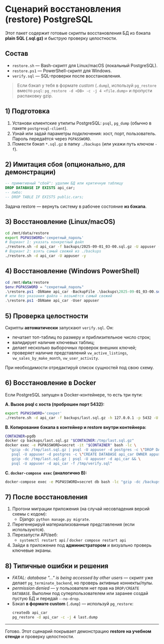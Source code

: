# Сценарий восстановления (restore) PostgreSQL

Этот пакет содержит готовые скрипты восстановления БД из бэкапа **plain SQL (.sql.gz)**
и быструю проверку целостности.

## Состав
- `restore.sh` — Bash-скрипт для Linux/macOS (локальный PostgreSQL).
- `restore.ps1` — PowerShell-скрипт для Windows.
- `verify.sql` — SQL-проверки после восстановления.

> Если бэкап у тебя в формате *custom* (`.dump`), используй `pg_restore` вместо `psql`:
> `pg_restore -d <DB> -c -j 4 <file.dump>` и пропусти распаковку gzip.

## 1) Подготовка
1. Установи клиентские утилиты PostgreSQL: `psql`, `pg_dump` (обычно в пакете `postgresql-client`).
2. Узнай или задай параметры подключения: хост, порт, пользователь. Пароль передаётся через `PGPASSWORD`.
3. Помести бэкап `*.sql.gz` в папку `./backups` (или укажи путь ключом `-f`).

## 2) Имитация сбоя (опционально, для демонстрации)
```sql
-- примитивный "сбой": удалим БД или критичную таблицу
DROP DATABASE IF EXISTS api_car;
-- либо:
-- DROP TABLE IF EXISTS public.cars;
```
Задача restore — вернуть систему в рабочее состояние **из бэкапа**.

## 3) Восстановление (Linux/macOS)
```bash
cd /mnt/data/restore
export PGPASSWORD='секретный_пароль'
# Вариант 1: указать конкретный файл
./restore.sh -d api_car -f backups/2025-09-01_03-00.sql.gz -U appuser -h 127.0.0.1 -p 5432 -y
# Вариант 2: взять самый свежий из ./backups
./restore.sh -d api_car -U appuser -y
```

## 4) Восстановление (Windows PowerShell)
```powershell
cd /mnt/data/restore
$env:PGPASSWORD = "секретный_пароль"
.\restore.ps1 -DbName api_car -BackupFile .\backups\2025-09-01_03-00.sql.gz -User appuser -Host 127.0.0.1 -Port 5432
# или без указания файла — возьмётся самый свежий
.\restore.ps1 -DbName api_car -User appuser
```

## 5) Проверка целостности
Скрипты **автоматически** запускают `verify.sql`. Он:
- печатает топ-таблиц по размеру и приблизительное число строк;
- валидирует наличие ключевых таблиц;
- делает несколько выборочных проверок внешних ключей;
- проверяет наличие представлений `vw_active_listings`, `vw_sales_by_make_month`, `vw_user_activity`.

При необходимости отредактируй список сущностей под свою схему.

## 6) Восстановление в Docker
Если PostgreSQL запущен в Docker-контейнере, то есть три пути:

**A. Вызов psql с хоста (проброшен порт 5432):**
```bash
export PGPASSWORD='секрет'
./restore.sh -d api_car -f backups/last.sql.gz -h 127.0.0.1 -p 5432 -U appuser -y
```

**B. Копирование бэкапа в контейнер и restore внутри контейнера:**
```bash
CONTAINER=pgdb
docker cp backups/last.sql.gz "$CONTAINER:/tmp/last.sql.gz"
docker exec -e PGPASSWORD=secret -it "$CONTAINER" bash -lc \
  "gzip -dc /tmp/last.sql.gz | psql -U appuser -d postgres -c \"DROP DATABASE IF EXISTS api_car;\" && \
   psql -U appuser -d postgres -c \"CREATE DATABASE api_car OWNER appuser;\" && \
   gzip -dc /tmp/last.sql.gz | psql -U appuser -d api_car && \
   psql -U appuser -d api_car -f /tmp/verify.sql"
```

**C. `docker-compose exec` (аналогично B):**
```bash
docker-compose exec -e PGPASSWORD=secret db bash -lc "gzip -dc /backups/last.sql.gz | psql -U appuser -d api_car"
```

## 7) После восстановления
1. Прогони миграции приложения (на случай несовпадения версий схемы с кодом):
   - Django: `python manage.py migrate`.
2. Перегенерируй материализованные представления (если используются).
3. Перезапусти API/веб:
   - `systemctl restart api` / `docker compose restart api`
4. Зайди в приложение под **администратором** и визуально проверь ключевые экраны.

## 8) Типичные ошибки и решения
- *FATAL: database "..." is being accessed by other users* — скрипт уже делает `pg_terminate_backend`, но проверь активные коннекты/пулы.
- *permission denied* — у пользователя нет прав на `DROP/CREATE DATABASE`. Выполни под суперпользователем или заранее создай пустую БД и передай `--no-drop`.
- Бэкап **в формате custom** (`.dump`) — используй `pg_restore`:
  ```bash
  createdb api_car
  pg_restore -d api_car -c -j 4 last.dump
  ```

---

Готово. Этот сценарий покрывает демонстрацию **restore на учебном стенде** и проверку целостности.
